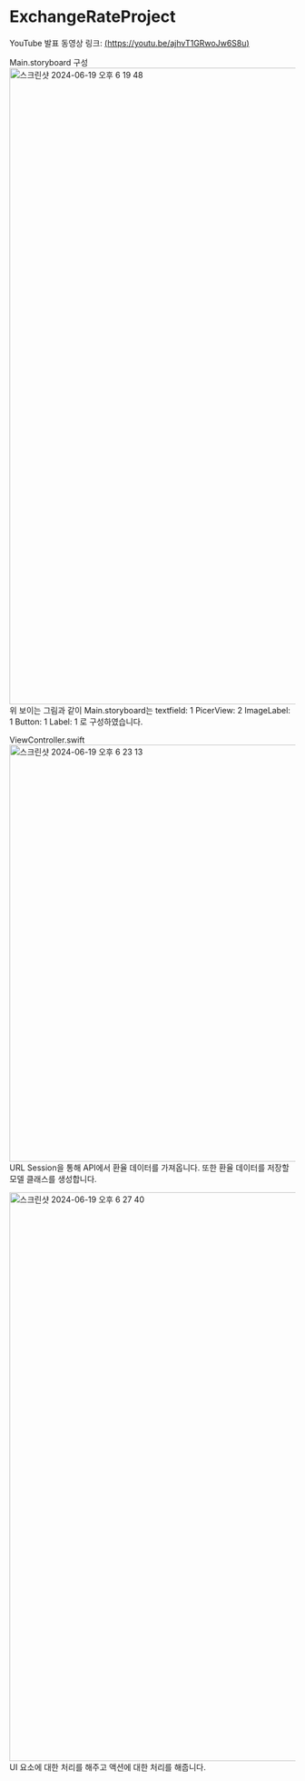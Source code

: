 # ExchangeRateProject
YouTube 발표 동영상 링크: 
[(https://youtu.be/ajhvT1GRwoJw6S8u)](https://www.youtube.com/watch?v=1vob6_6BVtw)

Main.storyboard 구성
<img width="1119" alt="스크린샷 2024-06-19 오후 6 19 48" src="https://github.com/pbzz1/ExchangeRateProject/assets/118409477/5f9caa2d-5205-4276-ab8d-b200e7c1cfc4">
위 보이는 그림과 같이 Main.storyboard는 
textfield: 1
PicerView: 2
ImageLabel: 1
Button: 1
Label: 1
로 구성하였습니다.

ViewController.swift
<img width="733" alt="스크린샷 2024-06-19 오후 6 23 13" src="https://github.com/pbzz1/ExchangeRateProject/assets/118409477/d54991dc-7e90-4625-aff7-ca5c00ae03eb">
URL Session을 통해 API에서 환율 데이터를 가져옵니다.
또한 환율 데이터를 저장할 모델 클래스를 생성합니다.

<img width="1000" alt="스크린샷 2024-06-19 오후 6 27 40" src="https://github.com/pbzz1/ExchangeRateProject/assets/118409477/96af08a9-9758-4cdf-ad2a-8c17d8b4b72e">
UI 요소에 대한 처리를 해주고 액션에 대한 처리를 해줍니다.
